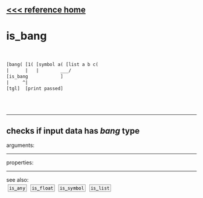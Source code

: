 [<<< reference home](ceammc_lib.md)
---

# is_bang

```


[bang( [1( [symbol a( [list a b c(
|      |   |        ___/
[is_bang            ]
|     ^|
[tgl]  [print passed]

                
            
```
---
checks if input data has *bang* type
---
arguments:


---
properties:


---
see also:<br>
[![is_any](img/object_is_any.png)](is_any.md)
[![is_float](img/object_is_float.png)](is_float.md)
[![is_symbol](img/object_is_symbol.png)](is_symbol.md)
[![is_list](img/object_is_list.png)](is_list.md)
